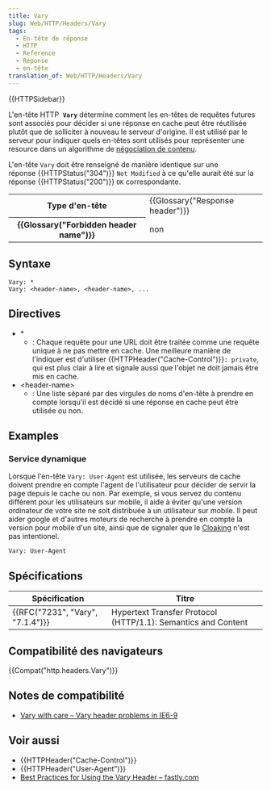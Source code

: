```yaml
---
title: Vary
slug: Web/HTTP/Headers/Vary
tags:
  - En-tête de réponse
  - HTTP
  - Reference
  - Réponse
  - en-tête
translation_of: Web/HTTP/Headers/Vary
---
```

{{HTTPSidebar}}

L'en-tête HTTP  **`Vary`** détermine comment les en-têtes de requêtes futures sont associés pour décider si une réponse en cache peut être réutilisée plutôt que de solliciter à nouveau le serveur d'origine. Il est utilisé par le serveur pour indiquer quels en-têtes sont utilisés pour représenter une resource dans un algorithme de [négociation de contenu](/en-US/docs/Web/HTTP/Content_negotiation).

L'en-tête `Vary` doit être renseigné de manière identique sur une réponse {{HTTPStatus("304")}} `Not Modified` à ce qu'elle aurait été sur la réponse {{HTTPStatus("200")}} `OK` correspondante.

<table class="properties">
  <tbody>
    <tr>
      <th scope="row">Type d'en-tête</th>
      <td>{{Glossary("Response header")}}</td>
    </tr>
    <tr>
      <th scope="row">{{Glossary("Forbidden header name")}}</th>
      <td>non</td>
    </tr>
  </tbody>
</table>

## Syntaxe

    Vary: *
    Vary: <header-name>, <header-name>, ...

## Directives

- \*
  - : Chaque requête pour une URL doit être traitée comme une requête unique à ne pas mettre en cache. Une meilleure manière de l'indiquer est d'utiliser {{HTTPHeader("Cache-Control")}}`: private`, qui est plus clair à lire et signale aussi que l'objet ne doit jamais être mis en cache.
- \<header-name>
  - : Une liste séparé par des virgules de noms d'en-tête à prendre en compte lorsqu'il est décidé si une réponse en cache peut être utilisée ou non.

## Examples

### Service dynamique

Lorsque l'en-tête `Vary: User-Agent` est utilisée, les serveurs de cache doivent prendre en compte l'agent de l'utilisateur pour décider de servir la page depuis le cache ou non. Par exemple, si vous servez du contenu différent pour les utilisateurs sur mobile, il aide à éviter qu'une version ordinateur de votre site ne soit distribuée à un utilisateur sur mobile. Il peut aider google et d'autres moteurs de recherche à prendre en compte la version pour mobile d'un site, ainsi que de signaler que le [Cloaking](https://en.wikipedia.org/wiki/Cloaking) n'est pas intentionel.

    Vary: User-Agent

## Spécifications

| Spécification                                | Titre                                                         |
| -------------------------------------------- | ------------------------------------------------------------- |
| {{RFC("7231", "Vary", "7.1.4")}} | Hypertext Transfer Protocol (HTTP/1.1): Semantics and Content |

## Compatibilité des navigateurs

{{Compat("http.headers.Vary")}}

## Notes de compatibilité

- [Vary with care – Vary header problems in IE6-9](https://blogs.msdn.microsoft.com/ieinternals/2009/06/17/vary-with-care/)

## Voir aussi

- {{HTTPHeader("Cache-Control")}}
- {{HTTPHeader("User-Agent")}}
- [Best Practices for Using the Vary Header – fastly.com](https://www.fastly.com/blog/best-practices-for-using-the-vary-header)
